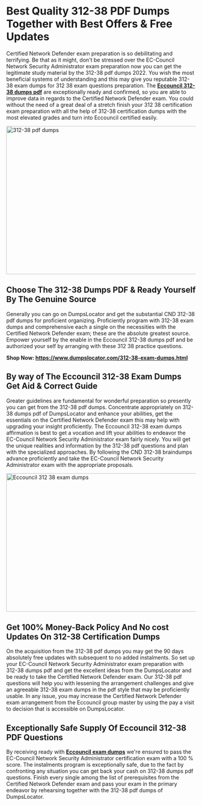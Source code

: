 <h1><strong>Best Quality 312-38 PDF Dumps Together with Best Offers &amp; Free Updates</strong></h1>
<p>Certified Network Defender exam preparation is so debilitating and terrifying. Be that as it might, don't be stressed over the EC-Council Network Security Administrator exam preparation now you can get the legitimate study material by the 312-38 pdf dumps 2022. You wish the most beneficial systems of understanding and this may give you reputable 312-38 exam dumps for 312 38 exam questions preparation. The <strong><a href="https://www.dumpslocator.com/312-38-exam-dumps.html">Eccouncil 312-38 dumps pdf</a></strong> are exceptionally ready and confirmed, so you are able to improve data in regards to the Certified Network Defender exam. You could without the need of a great deal of a stretch finish your 312 38 certification exam preparation with all the help of 312-38 certification dumps with the most elevated grades and turn into Eccouncil certified easily.</p>
<p><img src="https://i.ibb.co/SKhFh8d/Pastel-Purple-Computer-UI-Class-Syllabus-Education-Presentation.png" alt="312-38 pdf dumps" width="700" height="393" /></p>
<h2><strong>Choose The 312-38 Dumps PDF &amp; Ready Yourself By The Genuine Source</strong></h2>
<p>Generally you can go on DumpsLocator and get the substantial CND 312-38 pdf dumps for proficient organizing. Proficiently program with 312-38 exam dumps and comprehensive each a single on the necessities with the Certified Network Defender exam; these are the absolute greatest source. Empower yourself by the enable in the Eccouncil 312-38 dumps pdf and be authorized your self by arranging with these 312 38 practice questions.</p>
<p><strong>Shop Now: <a href="https://www.dumpslocator.com/312-38-exam-dumps.html">https://www.dumpslocator.com/312-38-exam-dumps.html</a></strong></p>
<h2><strong>By way of The Eccouncil 312-38 Exam Dumps Get Aid &amp; Correct Guide</strong></h2>
<p>Greater guidelines are fundamental for wonderful preparation so presently you can get from the 312-38 pdf dumps. Concentrate appropriately on 312-38 dumps pdf of DumpsLocator and enhance your abilities, get the essentials on the Certified Network Defender exam this may help with upgrading your insight proficiently. The Eccouncil 312-38 exam dumps affirmation is best to get a vocation and lift your abilities to endeavor the EC-Council Network Security Administrator exam fairly nicely. You will get the unique realities and information by the 312-38 pdf questions and plan with the specialized approaches. By following the CND 312-38 braindumps advance proficiently and take the EC-Council Network Security Administrator exam with the appropriate proposals.</p>
<p><a href="https://www.dumpslocator.com/312-38-exam-dumps.html"><img src="https://i.ibb.co/NtZbgjG/Blue-and-White-Medical-Dental-Clinic-Facebook-Ad.png" alt="Eccouncil 312 38 exam dumps" width="700" height="367" /></a></p>
<h2><strong>Get 100% Money-Back Policy And No cost Updates On 312-38 Certification Dumps</strong></h2>
<p>On the acquisition from the 312-38 pdf dumps you may get the 90 days absolutely free updates with subsequent to no added instalments. So set up your EC-Council Network Security Administrator exam preparation with 312-38 dumps pdf and get the excellent ideas from the DumpsLocator and be ready to take the Certified Network Defender exam. Our 312-38 pdf questions will help you with lessening the arrangement challenges and give an agreeable 312-38 exam dumps in the pdf style that may be proficiently usable. In any issue, you may increase the Certified Network Defender exam arrangement from the Eccouncil group master by using the pay a visit to decision that is accessible on DumpsLocator.</p>
<h2><strong>Exceptionally Safe Supply Of Eccouncil 312-38 PDF Questions</strong></h2>
<p>By receiving ready with <strong><a href="https://www.dumpslocator.com/eccouncil-exams.html">Eccouncil exam dumps</a></strong> we're ensured to pass the EC-Council Network Security Administrator certification exam with a 100 % score. The instalments program is exceptionally safe, due to the fact by confronting any situation you can get back your cash on 312-38 dumps pdf questions. Finish every single among the list of prerequisites from the Certified Network Defender exam and pass your exam in the primary endeavor by rehearsing together with the 312-38 pdf dumps of DumpsLocator.</p>
